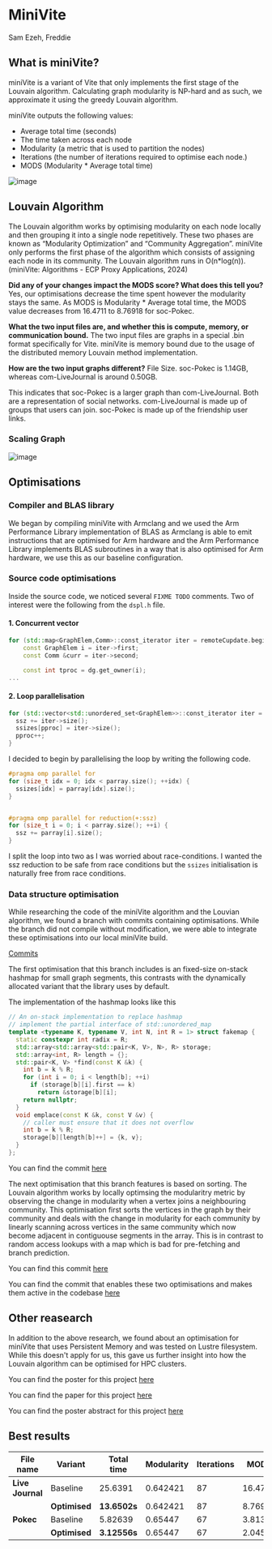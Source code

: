 # MiniVite

Sam Ezeh, Freddie

## What is miniVite?

miniVite is a variant of Vite that only implements the first stage of the
Louvain algorithm. Calculating graph modularity is NP-hard and as such, we
approximate it using the greedy Louvain algorithm.

miniVite outputs the following values:

- Average total time (seconds)
- The time taken across each node
- Modularity (a metric that is used to partition the nodes)
- Iterations (the number of iterations required to optimise each node.)
- MODS (Modularity * Average total time)

![image](./minivite-algorithm-explanation.png)

## Louvain Algorithm

The Louvain algorithm works by optimising modularity on each node locally and
then grouping it into a single node repetitively. These two phases are known as
“Modularity Optimization” and “Community Aggregation”. miniVite only performs
the first phase of the algorithm which consists of assigning each node in its
community. The Louvain algorithm runs in O(n\*log(n)). (miniVite: Algorithms -
ECP Proxy Applications, 2024)

**Did any of your changes impact the MODS score? What does this tell you?** Yes,
our optimisations decrease the time spent however the modularity stays the same.
As MODS is Modularity * Average total time, the MODS value decreases from
16.4711 to 8.76918 for soc-Pokec.

**What the two input files are, and whether this is compute, memory, or
communication bound.** The two input files are graphs in a special .bin format
specifically for Vite. miniVite is memory bound due to the usage of the
distributed memory Louvain method implementation.

**How are the two input graphs different?** File Size. soc-Pokec is 1.14GB,
whereas com-LiveJournal is around 0.50GB.

This indicates that soc-Pokec is a larger graph than com-LiveJournal. Both are a
representation of social networks. com-LiveJournal is made up of groups that
users can join. soc-Pokec is made up of the friendship user links.

### Scaling Graph

![image](./MODS-results.png)

## Optimisations

### Compiler and BLAS library

We began by compiling miniVite with Armclang and we used the Arm Performance
Library implementation of BLAS as Armclang is able to emit instructions that are
optimised for Arm hardware and the Arm Performance Library implements BLAS
subroutines in a way that is also optimised for Arm hardware, we use this as our
baseline configuration.

### Source code optimisations

Inside the source code, we noticed several `FIXME TODO` comments. Two of
interest were the following from the `dspl.h` file.

#### 1. Concurrent vector

```cpp
for (std::map<GraphElem,Comm>::const_iterator iter = remoteCupdate.begin(); iter != remoteCupdate.end(); iter++) {
    const GraphElem i = iter->first;
    const Comm &curr = iter->second;

    const int tproc = dg.get_owner(i);
...
```

#### 2. Loop parallelisation

```cpp
for (std::vector<std::unordered_set<GraphElem>>::const_iterator iter = parray.begin(); iter != parray.end(); iter++) {
  ssz += iter->size();
  ssizes[pproc] = iter->size();
  pproc++;
}
```

I decided to begin by parallelising the loop by writing the following code.

```cpp
#pragma omp parallel for
for (size_t idx = 0; idx < parray.size(); ++idx) {
  ssizes[idx] = parray[idx].size();                 
}


#pragma omp parallel for reduction(+:ssz)
for (size_t i = 0; i < parray.size(); ++i) {
  ssz += parray[i].size();
}
```

I split the loop into two as I was worried about race-conditions. I wanted the
ssz reduction to be safe from race conditions but the `ssizes` initialisation is
naturally free from race conditions.

### Data structure optimisation

While researching the code of the miniVite algorithm and the Louvian algorithm,
we found a branch with commits containing optimisations. While the branch did
not compile without modification, we were able to integrate these optimisations
into our local miniVite build.

[Commits](https://github.com/ECP-ExaGraph/miniVite/compare/cafc77078107df3f60b59efad5a58438b245277a...0cf9337dd1a6409df9c754ebbe34132f24dac9d5)

The first optimisation that this branch includes is an fixed-size on-stack
hashmap for small graph segments, this contrasts with the dynamically allocated
variant that the library uses by default.

The implementation of the hashmap looks like this

```cpp
// An on-stack implementation to replace hashmap
// implement the partial interface of std::unordered_map
template <typename K, typename V, int N, int R = 1> struct fakemap {
  static constexpr int radix = R;
  std::array<std::array<std::pair<K, V>, N>, R> storage;
  std::array<int, R> length = {};
  std::pair<K, V> *find(const K &k) {
    int b = k % R;
    for (int i = 0; i < length[b]; ++i)
      if (storage[b][i].first == k)
        return &storage[b][i];
    return nullptr;
  }
  void emplace(const K &k, const V &v) {
    // caller must ensure that it does not overflow
    int b = k % R;
    storage[b][length[b]++] = {k, v};
  }
};
```

You can find the commit
[here](https://github.com/ECP-ExaGraph/miniVite/commit/89dd1ed8dff02a5d3a993e6b7f791b6f3cb2f17f)

The next optimisation that this branch features is based on sorting. The Louvain
algorithm works by locally optimsing the modularitry metric by observing the
change in modularity when a vertex joins a neighbouring community. This
optimisation first sorts the vertices in the graph by their community and deals
with the change in modularity for each community by linearly scanning across
vertices in the same community which now become adjacent in contiguouse segments
in the array. This is in contrast to random access lookups with a map which is
bad for pre-fetching and branch prediction.

You can find this commit
[here](https://github.com/ECP-ExaGraph/miniVite/commit/a92f5beb63f418337c936d5b787d640ca8444a94)

You can find the commit that enables these two optimisations and makes them
active in the codebase
[here](https://github.com/ECP-ExaGraph/miniVite/commit/0cf9337dd1a6409df9c754ebbe34132f24dac9d5)

## Other reasearch

In addition to the above research, we found about an optimisation for miniVite
that uses Persistent Memory and was tested on Lustre filesystem. While this
doesn't apply for us, this gave us further insight into how the Louvain
algorithm can be optimised for HPC clusters.

You can find the poster for this project
[here](https://sc20.supercomputing.org/proceedings/tech_poster/poster_files/rpost137s2-file2.pdf)

You can find the paper for this project
[here](https://sc20.supercomputing.org/proceedings/tech_poster/poster_files/rpost137s2-file3.pdf)

You can find the poster abstract for this project
[here](https://sc20.supercomputing.org/proceedings/tech_poster/tech_poster_pages/rpost137.html)

## Best results

| File name        | Variant       | Total time   | Modularity | Iterations | MODS    |
| ---------------- | ------------- | ------------ | ---------- | ---------- | ------- |
| **Live Journal** | Baseline      | 25.6391      | 0.642421   | 87         | 16.4711 |
|                  | **Optimised** | **13.6502s** | 0.642421   | 87         | 8.76918 |
| **Pokec**        | Baseline      | 5.82639      | 0.65447    | 67         | 3.8132  |
|                  | **Optimised** | **3.12556s** | 0.65447    | 67         | 2.04559 |
